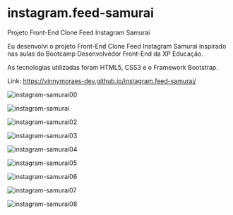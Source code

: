 # instagram.feed-samurai
Projeto Front-End Clone Feed Instagram Samurai 

Eu desenvolvi o projeto Front-End Clone Feed Instagram Samurai inspirado nas aulas do Bootcamp Desenvolvedor Front-End da XP Educação.

As tecnologias utilizadas foram HTML5, CSS3 e o Framework Bootstrap.

Link: https://vinnymoraes-dev.github.io/instagram.feed-samurai/

![instagram-samurai00](https://user-images.githubusercontent.com/56524332/191492468-79d4fdf4-6c30-4053-8b5e-2a688f5d3947.JPG)

![instagram-samurai](https://user-images.githubusercontent.com/56524332/191491708-9313c535-0277-4459-9c97-b626b738c851.JPG)

![instagram-samurai02](https://user-images.githubusercontent.com/56524332/191491715-ff3b9030-ba94-45a4-baed-3a6ec58cabdd.JPG)

![instagram-samurai03](https://user-images.githubusercontent.com/56524332/191491722-bcdeaa88-0f28-4850-960e-5bb77140d9f9.JPG)

![instagram-samurai04](https://user-images.githubusercontent.com/56524332/191491736-26258124-2b9a-419f-9f8e-2c07f50336a9.JPG)

![instagram-samurai05](https://user-images.githubusercontent.com/56524332/191492143-e5b3dc9b-1a7a-44c8-ac84-1c5d3190ecee.JPG)

![instagram-samurai06](https://user-images.githubusercontent.com/56524332/191492163-80e35c3c-2df3-41be-af52-b3eed9483730.JPG)

![instagram-samurai07](https://user-images.githubusercontent.com/56524332/191492177-9ac62c70-3ff4-475c-86e2-7fa8588bd3f2.JPG)

![instagram-samurai08](https://user-images.githubusercontent.com/56524332/191492189-d71ff076-1caf-4e0b-b0b0-80669cd06ae1.JPG)

